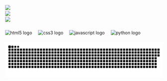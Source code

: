 ![](https://github-readme-stats.vercel.app/api?username=Relzarick&theme=dark&hide_border=false&include_all_commits=true&count_private=false)<br/>
![](https://nirzak-streak-stats.vercel.app/?user=Relzarick&theme=dark&hide_border=false)<br/>
![](https://github-readme-stats.vercel.app/api/top-langs/?username=Relzarick&theme=dark&hide_border=false&include_all_commits=true&count_private=false&layout=compact)


###

###

<div align="left">
  <img src="https://cdn.jsdelivr.net/gh/devicons/devicon/icons/html5/html5-original.svg" height="30" alt="html5 logo"  />
  <img width="12" />
  <img src="https://cdn.jsdelivr.net/gh/devicons/devicon/icons/css3/css3-original.svg" height="30" alt="css3 logo"  />
  <img width="12" />
  <img src="https://cdn.jsdelivr.net/gh/devicons/devicon/icons/javascript/javascript-original.svg" height="30" alt="javascript logo"  />
  <img width="12" />
  <img src="https://cdn.jsdelivr.net/gh/devicons/devicon/icons/python/python-original.svg" height="30" alt="python logo"  />
</div>

###

<picture>
  <source media="(prefers-color-scheme: dark)" srcset="https://raw.githubusercontent.com/Relzarick/Relzarick/output/github-snake-dark.svg" />
  <source media="(prefers-color-scheme: light)" srcset="https://raw.githubusercontent.com/Relzarick/Relzarick/output/github-snake.svg" />
  <img alt="github-snake" src="https://raw.githubusercontent.com/Relzarick/Relzarick/output/github-snake.svg" />
</picture>

###
